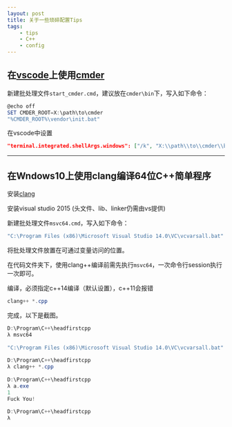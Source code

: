 ```yaml
---
layout: post
title: 关于一些琐碎配置Tips
tags: 
    - tips 
    - C++
    - config
---
```


##  在[vscode](https://code.visualstudio.com/)上使用[cmder](http://cmder.net/)

新建批处理文件`start_cmder.cmd`，建议放在`cmder\bin`下，写入如下命令：

```powershell
@echo off 
SET CMDER_ROOT=X:\path\to\cmder
"%CMDER_ROOT%\vendor\init.bat"
```

在vscode中设置

```json
"terminal.integrated.shellArgs.windows": ["/k", "X:\\path\\to\\cmder\\bin\\start_cmder.cmd"]
```

---

## 在Wndows10上使用clang编译64位C++简单程序

安装[clang](http://releases.llvm.org/download.html)

安装visual studio 2015 (头文件、lib、linker仍需由vs提供)

新建批处理文件`msvc64.cmd`，写入如下命令：

```powershell
"C:\Program Files (x86)\Microsoft Visual Studio 14.0\VC\vcvarsall.bat" amd64
```

将批处理文件放置在可通过变量访问的位置。

在代码文件夹下，使用clang++编译前需先执行`msvc64`，一次命令行session执行一次即可。

编译，必须指定c++14编译（默认设置），c++11会报错

```powershell
clang++ *.cpp
```

完成，以下是截图。

```powershell
D:\Program\C++\headfirstcpp                                                   
λ msvc64                                                                      
                                                                              
"C:\Program Files (x86)\Microsoft Visual Studio 14.0\VC\vcvarsall.bat" amd64  
                                                                              
D:\Program\C++\headfirstcpp                                                   
λ clang++ *.cpp                                                               
                                                                              
D:\Program\C++\headfirstcpp                                                   
λ a.exe                                                                       
1                                                                             
Fuck You!                                                                     
                                                                              
D:\Program\C++\headfirstcpp                                                   
λ                                                                             
```



